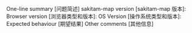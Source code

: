 One-line summary [问题简述]
sakitam-map version [sakitam-map 版本]:
Browser version [浏览器类型和版本]:
OS Version [操作系统类型和版本]:
Expected behaviour [期望结果]
Other comments [其他信息]
